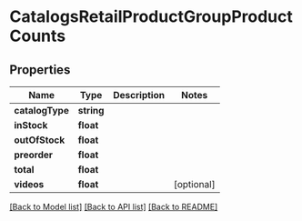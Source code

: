 # CatalogsRetailProductGroupProductCounts

## Properties
Name | Type | Description | Notes
------------ | ------------- | ------------- | -------------
**catalogType** | **string** |  | 
**inStock** | **float** |  | 
**outOfStock** | **float** |  | 
**preorder** | **float** |  | 
**total** | **float** |  | 
**videos** | **float** |  | [optional] 

[[Back to Model list]](../README.md#documentation-for-models) [[Back to API list]](../README.md#documentation-for-api-endpoints) [[Back to README]](../README.md)


